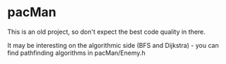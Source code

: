 # pacMan
This is an old project, so don't expect the best code quality in there.

It may be interesting on the algorithmic side (BFS and Dijkstra) - you can find pathfinding algorithms in pacMan/Enemy.h
